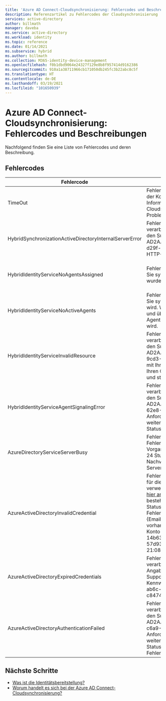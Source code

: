 ```yaml
---
title: 'Azure AD Connect-Cloudsynchronisierung: Fehlercodes und Beschreibungen'
description: Referenzartikel zu Fehlercodes der Cloudsynchronisierung
services: active-directory
author: billmath
manager: daveba
ms.service: active-directory
ms.workload: identity
ms.topic: reference
ms.date: 01/14/2021
ms.subservice: hybrid
ms.author: billmath
ms.collection: M365-identity-device-management
ms.openlocfilehash: f0b1dbd9064e24327f129e8b8f957414d9162386
ms.sourcegitcommit: 910a1a38711966cb171050db245fc3b22abc8c5f
ms.translationtype: HT
ms.contentlocale: de-DE
ms.lasthandoff: 03/19/2021
ms.locfileid: "101650939"
---
```

# <a name="azure-ad-connect-cloud-sync-error-codes-and-descriptions"></a>Azure AD Connect-Cloudsynchronisierung: Fehlercodes und Beschreibungen
Nachfolgend finden Sie eine Liste von Fehlercodes und deren Beschreibung.


## <a name="error-codes"></a>Fehlercodes

|Fehlercode|Details|Szenario|Lösung|
|-----|-----|-----|-----|
|TimeOut|Fehlermeldung: Beim Kontaktieren des lokalen Agents und Synchronisieren der Konfiguration wurde ein Anforderungstimeoutfehler festgestellt. Informationen zu weiteren Problemen im Zusammenhang mit Ihrem Cloudsynchronisierungs-Agent finden Sie in unserer Anleitung zur Problembehandlung.|Timeout bei der Anforderung an HIS. Der aktuelle Timeoutwert beträgt 10 Minuten.|Siehe [Anleitung zur Problembehandlung](how-to-troubleshoot.md)|
|HybridSynchronizationActiveDirectoryInternalServerError|Fehlermeldung: Wir konnten diese Anforderung zu diesem Zeitpunkt nicht verarbeiten. Wenn dieses Problem weiterhin besteht, wenden Sie sich an den Support, und geben Sie die folgende Auftragskennung an: AD2AADProvisioning.30b500eaf9c643b2b78804e80c1421fe.5c291d3c-d29f-4570-9d6b-f0c2fa3d5926. Weitere Details: Die Verarbeitung der HTTP-Anforderung hat zu einer Ausnahme geführt. |Die in der SCIM-Anforderung empfangenen Parameter konnten nicht für eine Suchanforderung verarbeitet werden.|Weitere Informationen finden Sie in der HTTP-Antwort, die von der „Response“-Eigenschaft dieser Ausnahme zurückgegeben wurde.|
|HybridIdentityServiceNoAgentsAssigned|Fehlermeldung: Wir können keinen aktiven Agent für die Domäne finden, die Sie synchronisieren möchten. Überprüfen Sie, ob die Agents entfernt wurden. Wenn dies der Fall ist, installieren Sie den Agent erneut.|Es werden keine Agents ausgeführt. Die Agents wurden wahrscheinlich entfernt. Registrieren Sie einen neuen Agent.|"In diesem Fall wird im Portal kein Agent angezeigt, der der Domäne zugewiesen ist.|
|HybridIdentityServiceNoActiveAgents|Fehlermeldung: Wir können keinen aktiven Agent für die Domäne finden, die Sie synchronisieren möchten. Überprüfen Sie, ob der Agent ausgeführt wird. Wechseln Sie dazu zu dem Server, auf dem der Agent installiert ist, und überprüfen Sie, ob der Microsoft Azure AD-Cloudsynchronisierungs-Agent (Microsoft Azure AD Cloud Sync Agent) unter Dienste ausgeführt wird.|"Agents lauschen nicht am ServiceBus-Endpunkt. [Der Agent befindet sich hinter einer Firewall, die keine Verbindungen mit Service Bus zulässt](../../active-directory/manage-apps/application-proxy-configure-connectors-with-proxy-servers.md#use-the-outbound-proxy-server)|
|HybridIdentityServiceInvalidResource|Fehlermeldung: Wir konnten diese Anforderung zu diesem Zeitpunkt nicht verarbeiten. Wenn dieses Problem weiterhin besteht, wenden Sie sich an den Support, und geben Sie die folgende Auftragskennung an: AD2AADProvisioning.3a2a0d8418f34f54a03da5b70b1f7b0c.d583d090-9cd3-4d0a-aee6-8d666658c3e9. Weitere Details: Es scheint ein Problem mit Ihrer Cloudsynchronisierungseinrichtung vorzuliegen. Registrieren Sie Ihren Cloudsynchronisierungs-Agent in Ihrer lokalen AD-Domäne erneut, und starten Sie die Konfiguration im Azure-Portal neu.|Der Ressourcenname muss festgelegt werden, damit HIS weiß, welcher Agent kontaktiert werden muss.|Registrieren Sie Ihren Cloudsynchronisierungs-Agent in Ihrer lokalen AD-Domäne erneut, und starten Sie die Konfiguration im Azure-Portal neu.|
|HybridIdentityServiceAgentSignalingError|Fehlermeldung: Wir konnten diese Anforderung zu diesem Zeitpunkt nicht verarbeiten. Wenn dieses Problem weiterhin besteht, wenden Sie sich an den Support, und geben Sie die folgende Auftragskennung an: AD2AADProvisioning.92d2e8750f37407fa2301c9e52ad7e9b.efb835ef-62e8-42e3-b495-18d5272eb3f9. Weitere Details: Wir konnten diese Anforderung zu diesem Zeitpunkt nicht verarbeiten. Wenn dieses Problem weiterhin besteht, wenden Sie sich unter Angabe der Auftrags-ID (aus dem Statusbereich Ihrer Konfiguration) an den Support.|Service Bus kann keine Nachricht an den Agent senden. Möglicherweise liegt ein Service Bus-Ausfall vor, oder der Agent reagiert nicht.|Wenn dieses Problem weiterhin besteht, wenden Sie sich unter Angabe der Auftrags-ID (aus dem Statusbereich Ihrer Konfiguration) an den Support.|
|AzureDirectoryServiceServerBusy|Fehlermeldung: Ein Fehler ist aufgetreten. Fehlercode: 81. Fehlerbeschreibung: Azure Active Directory ist derzeit ausgelastet. Dieser Vorgang wird automatisch wiederholt. Sollte dieses Problem länger als 24 Stunden fortbestehen, wenden Sie sich an den technischen Support. Nachverfolgungs-ID: 8a4ab3b5-3664-4278-ab64-9cff37fd3f4f Servername:|Azure Active Directory ist derzeit ausgelastet.|Sollte dieses Problem länger als 24 Stunden fortbestehen, wenden Sie sich an den technischen Support.|
|AzureActiveDirectoryInvalidCredential|Fehlermeldung: Es wurde ein Problem mit dem Dienstkonto gefunden, das für die Ausführung der Azure AD Connect-Cloudsynchronisierung verwendet wird. Sie können das Clouddienstkonto reparieren, indem Sie die [hier angegebenen Anweisungen](./how-to-troubleshoot.md) befolgen. Wenn der Fehler weiterhin besteht, wenden Sie sich unter Angabe der Auftrags-ID (aus dem Statusbereich Ihrer Konfiguration) an den Support. Zusätzliche Fehlerdetails: CredentialsInvalid AADSTS50034: Das Benutzerkonto {EmailHidden} ist im skydrive365.onmicrosoft.com-Verzeichnis nicht vorhanden. Um sich bei dieser Anwendung anmelden zu können, muss das Konto dem Verzeichnis hinzugefügt werden. Ablaufverfolgungs-ID: 14b63033-3bc9-4bd4-b871-5eb4b3500200 Korrelations-ID: 57d93ed1-be4d-483c-997c-a3b6f03deb00 Zeitstempel: 2021-01-12 21:08:29Z |Dieser Fehler wird ausgelöst, wenn das Synchronisierungsdienstkonto „ADToAADSyncServiceAccount“ im Mandanten nicht vorhanden ist. Dies kann auf ein versehentliches Löschen des Kontos zurückzuführen sein.|Verwenden Sie [Repair-AADCloudSyncToolsAccount](reference-powershell.md#repair-aadcloudsynctoolsaccount), um das Dienstkonto zu reparieren.|
|AzureActiveDirectoryExpiredCredentials|Fehlermeldung: Wir konnten diese Anforderung zu diesem Zeitpunkt nicht verarbeiten. Wenn dieses Problem weiterhin besteht, wenden Sie sich unter Angabe der Auftrags-ID (aus dem Statusbereich Ihrer Konfiguration) an den Support. Zusätzliche Fehlerdetails: CredentialsExpired AADSTS50055: Das Kennwort ist abgelaufen. Ablaufverfolgungs-ID: 989b1841-dbe5-49c9-ab6c-9aa25f7b0e00 Korrelations-ID: 1c69b196-1c3a-4381-9187-c84747807155 Zeitstempel: 2021-01-12 20:59:31Z | Der Antwortstatuscode gibt keinen Erfolg an: 401 (Nicht autorisiert).|Die Anmeldeinformationen für das AAD Sync-Dienstkonto sind abgelaufen.|Sie können das Clouddienstkonto reparieren, indem Sie die unter https://go.microsoft.com/fwlink/?linkid=2150988 angegebenen Anweisungen befolgen. Wenn der Fehler weiterhin besteht, wenden Sie sich unter Angabe der Auftrags-ID (aus dem Statusbereich Ihrer Konfiguration) an den Support.  Zusätzliche Fehlerdetails: Ihre Administratoranmeldeinformationen für den Azure Active Directory-Mandanten wurden gegen ein OAuth-Token ausgetauscht, das inzwischen abgelaufen ist."|
|AzureActiveDirectoryAuthenticationFailed|Fehlermeldung: Wir konnten diese Anforderung zu diesem Zeitpunkt nicht verarbeiten. Wenn dieses Problem weiterhin besteht, wenden Sie sich an den Support, und geben Sie die folgende Auftragskennung an: AD2AADProvisioning.60b943e88f234db2b887f8cb91dee87c.707be0d2-c6a9-405d-a3b9-de87761dc3ac. Weitere Details: Wir konnten diese Anforderung zu diesem Zeitpunkt nicht verarbeiten. Wenn dieses Problem weiterhin besteht, wenden Sie sich unter Angabe der Auftrags-ID (aus dem Statusbereich Ihrer Konfiguration) an den Support. Zusätzliche Fehlerdetails: UnexpectedError.|Unbekannter Fehler.|Wenn dieses Problem weiterhin besteht, wenden Sie sich unter Angabe der Auftrags-ID (aus dem Statusbereich Ihrer Konfiguration) an den Support.|

## <a name="next-steps"></a>Nächste Schritte 

- [Was ist die Identitätsbereitstellung?](what-is-provisioning.md)
- [Worum handelt es sich bei der Azure AD Connect-Cloudsynchronisierung?](what-is-cloud-sync.md)